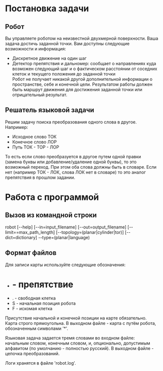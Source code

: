 Постановка задачи
=================
Робот
-----
Вы управляете роботом на неизвестной двухмерной поверхности. Ваша задача достичь заданной точки. 
Вам доступны следующие возможности и информация:
- Дискретное движение на один шаг
- Детектор препятствия и дальномер: сообщает о направлениях куда возможен следующий шаг и о фактическом расстоянии от соседних клеток и текущего положения до заданной точки  
Робот не получает никакой другой дополнительной информации о пространстве, себе и конечной цели. Результатом работы должен быть маршрут движения для достижения заданной точки или отрицательный результат. 

Решатель языковой задачи
------------------------
Решим задачу поиска преобразования одного слова в другое. Например:
- Исходное слово ТОК
- Конечное слово ЛОР
- Путь ТОК - ТОР - ЛОР

То есть если слово преобразуется в другое путем одной правки (замена буквы или добавление/удаление одной буквы), то это возможный переход. При этом оба слова должны быть в словаре. Если нет (например ТОК - ЛОК, слова ЛОК нет в словаре) то это аналог препятствия в прошлом задании.

Работа с программой
===================
Вызов из командной строки
-------------------------
robot [--help] [--in=input_filename] [--out=output_filename] [--limit==max_path_length] [--topology=(planar|cylinder|tor)] [--dict=dictionary] --type=(planar|language)

Формат файлов
---------------------
Для записи карты используйте следующие обозначения:
- # - препятствие
- . - свободная клетка
- S - начальная позиция робота
- F - искомая клетка

Присутствие начальной и конечной позиции на карте обязательно. Карта строго прямоугольна.
В выходном файле - карта с путём робота, обозначенным символами '*'.

Языковая задача задается тремя словами во входном файле: начальным словом, конечным словом, и, опционально, допустимым алфавитом (по умолчанию - полностью русский).
В выходном файле - цепочка преобразований.

Логи хранятся в файле 'robot.log'.
